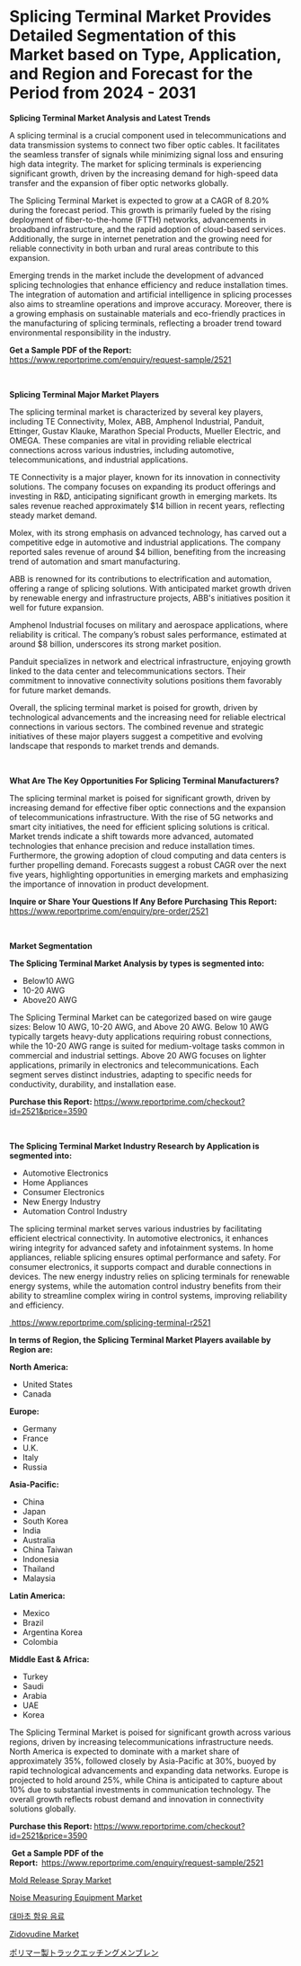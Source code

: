 <p><h1>Splicing Terminal Market Provides Detailed Segmentation of this Market based on Type, Application, and Region and Forecast for the Period from 2024 - 2031</h1></p><p><strong>Splicing Terminal Market Analysis and Latest Trends</strong></p>
<p><p>A splicing terminal is a crucial component used in telecommunications and data transmission systems to connect two fiber optic cables. It facilitates the seamless transfer of signals while minimizing signal loss and ensuring high data integrity. The market for splicing terminals is experiencing significant growth, driven by the increasing demand for high-speed data transfer and the expansion of fiber optic networks globally.</p><p>The Splicing Terminal Market is expected to grow at a CAGR of 8.20% during the forecast period. This growth is primarily fueled by the rising deployment of fiber-to-the-home (FTTH) networks, advancements in broadband infrastructure, and the rapid adoption of cloud-based services. Additionally, the surge in internet penetration and the growing need for reliable connectivity in both urban and rural areas contribute to this expansion.</p><p>Emerging trends in the market include the development of advanced splicing technologies that enhance efficiency and reduce installation times. The integration of automation and artificial intelligence in splicing processes also aims to streamline operations and improve accuracy. Moreover, there is a growing emphasis on sustainable materials and eco-friendly practices in the manufacturing of splicing terminals, reflecting a broader trend toward environmental responsibility in the industry.</p></p>
<p><strong>Get a Sample PDF of the Report:&nbsp;</strong> <a href="https://www.reportprime.com/enquiry/request-sample/2521">https://www.reportprime.com/enquiry/request-sample/2521</a></p>
<p>&nbsp;</p>
<p><strong>Splicing Terminal Major Market Players</strong></p>
<p><p>The splicing terminal market is characterized by several key players, including TE Connectivity, Molex, ABB, Amphenol Industrial, Panduit, Ettinger, Gustav Klauke, Marathon Special Products, Mueller Electric, and OMEGA. These companies are vital in providing reliable electrical connections across various industries, including automotive, telecommunications, and industrial applications.</p><p>TE Connectivity is a major player, known for its innovation in connectivity solutions. The company focuses on expanding its product offerings and investing in R&D, anticipating significant growth in emerging markets. Its sales revenue reached approximately $14 billion in recent years, reflecting steady market demand.</p><p>Molex, with its strong emphasis on advanced technology, has carved out a competitive edge in automotive and industrial applications. The company reported sales revenue of around $4 billion, benefiting from the increasing trend of automation and smart manufacturing.</p><p>ABB is renowned for its contributions to electrification and automation, offering a range of splicing solutions. With anticipated market growth driven by renewable energy and infrastructure projects, ABB's initiatives position it well for future expansion.</p><p>Amphenol Industrial focuses on military and aerospace applications, where reliability is critical. The company’s robust sales performance, estimated at around $8 billion, underscores its strong market position.</p><p>Panduit specializes in network and electrical infrastructure, enjoying growth linked to the data center and telecommunications sectors. Their commitment to innovative connectivity solutions positions them favorably for future market demands.</p><p>Overall, the splicing terminal market is poised for growth, driven by technological advancements and the increasing need for reliable electrical connections in various sectors. The combined revenue and strategic initiatives of these major players suggest a competitive and evolving landscape that responds to market trends and demands.</p></p>
<p>&nbsp;</p>
<p><strong>What Are The Key Opportunities For Splicing Terminal Manufacturers?</strong></p>
<p><p>The splicing terminal market is poised for significant growth, driven by increasing demand for effective fiber optic connections and the expansion of telecommunications infrastructure. With the rise of 5G networks and smart city initiatives, the need for efficient splicing solutions is critical. Market trends indicate a shift towards more advanced, automated technologies that enhance precision and reduce installation times. Furthermore, the growing adoption of cloud computing and data centers is further propelling demand. Forecasts suggest a robust CAGR over the next five years, highlighting opportunities in emerging markets and emphasizing the importance of innovation in product development.</p></p>
<p><strong>Inquire or Share Your Questions If Any Before Purchasing This Report:</strong> <a href="https://www.reportprime.com/enquiry/pre-order/2521">https://www.reportprime.com/enquiry/pre-order/2521</a></p>
<p>&nbsp;</p>
<p><strong>Market Segmentation</strong></p>
<p><strong>The Splicing Terminal Market Analysis by types is segmented into:</strong></p>
<p><ul><li>Below10 AWG</li><li>10-20 AWG</li><li>Above20 AWG</li></ul></p>
<p><p>The Splicing Terminal Market can be categorized based on wire gauge sizes: Below 10 AWG, 10-20 AWG, and Above 20 AWG. Below 10 AWG typically targets heavy-duty applications requiring robust connections, while the 10-20 AWG range is suited for medium-voltage tasks common in commercial and industrial settings. Above 20 AWG focuses on lighter applications, primarily in electronics and telecommunications. Each segment serves distinct industries, adapting to specific needs for conductivity, durability, and installation ease.</p></p>
<p><strong>Purchase this Report:&nbsp;</strong><a href="https://www.reportprime.com/checkout?id=2521&price=3590">https://www.reportprime.com/checkout?id=2521&price=3590</a></p>
<p>&nbsp;</p>
<p><strong>The Splicing Terminal Market Industry Research by Application is segmented into:</strong></p>
<p><ul><li>Automotive Electronics</li><li>Home Appliances</li><li>Consumer Electronics</li><li>New Energy Industry</li><li>Automation Control Industry</li></ul></p>
<p><p>The splicing terminal market serves various industries by facilitating efficient electrical connectivity. In automotive electronics, it enhances wiring integrity for advanced safety and infotainment systems. In home appliances, reliable splicing ensures optimal performance and safety. For consumer electronics, it supports compact and durable connections in devices. The new energy industry relies on splicing terminals for renewable energy systems, while the automation control industry benefits from their ability to streamline complex wiring in control systems, improving reliability and efficiency.</p></p>
<p><a href="https://www.reportprime.com/splicing-terminal-r2521">&nbsp;https://www.reportprime.com/splicing-terminal-r2521</a></p>
<p><strong>In terms of Region, the Splicing Terminal Market Players available by Region are:</strong></p>
<p>
    <p> <strong> North America: </strong>
        <ul>
            <li>United States</li>
            <li>Canada</li>
        </ul>
        </p> 
    <p> <strong> Europe: </strong>
        <ul>
            <li>Germany</li>
            <li>France</li>
            <li>U.K.</li>
            <li>Italy</li>
            <li>Russia</li>
        </ul>
        </p> 
    <p> <strong> Asia-Pacific: </strong>
        <ul>
            <li>China</li>
            <li>Japan</li>
            <li>South Korea</li>
            <li>India</li>
            <li>Australia</li>
            <li>China Taiwan</li>
            <li>Indonesia</li>
            <li>Thailand</li>
            <li>Malaysia</li>
        </ul>
        </p> 
    <p> <strong> Latin America: </strong>
        <ul>
            <li>Mexico</li>
            <li>Brazil</li>
            <li>Argentina Korea</li>
            <li>Colombia</li>
        </ul>
        </p> 
    <p> <strong> Middle East & Africa: </strong>
        <ul>
            <li>Turkey</li>
            <li>Saudi</li>
            <li>Arabia</li>
            <li>UAE</li>
            <li>Korea</li>
        </ul>
    </p>
    </p>
<p><p>The Splicing Terminal Market is poised for significant growth across various regions, driven by increasing telecommunications infrastructure needs. North America is expected to dominate with a market share of approximately 35%, followed closely by Asia-Pacific at 30%, buoyed by rapid technological advancements and expanding data networks. Europe is projected to hold around 25%, while China is anticipated to capture about 10% due to substantial investments in communication technology. The overall growth reflects robust demand and innovation in connectivity solutions globally.</p></p>
<p><strong>Purchase this Report: </strong><a href="https://www.reportprime.com/checkout?id=2521&price=3590">https://www.reportprime.com/checkout?id=2521&price=3590</a></p>
<p>&nbsp;<strong>Get a Sample PDF of the Report:&nbsp;&nbsp;</strong><a href="https://www.reportprime.com/enquiry/request-sample/2521">https://www.reportprime.com/enquiry/request-sample/2521</a></p>
<p><strong></strong></p>
<p><p><a href="https://medium.com/@anne.mitchell45476/the-mold-release-spray-market-prioritizes-cost-control-and-efficiency-enhancement-ca22be8ca353">Mold Release Spray Market</a></p><p><a href="https://www.linkedin.com/pulse/noise-measuring-equipment-market-size-share-trends-analysis-report-sqrbf?trackingId=lBsx6aa8S1iCntVN8OWjzg%3D%3D">Noise Measuring Equipment Market</a></p><p><a href="https://medium.com/@melodyfunk1988/%EC%BA%90%EB%84%88%EB%B9%84%EC%8A%A4-%EC%A3%BC%EC%9E%85-%EC%9D%8C%EB%A3%8C-%EC%8B%9C%EC%9E%A5-%EC%A0%90%EC%9C%A0%EC%9C%A8-%EB%B0%8F-%EC%8B%9C%EC%9E%A5-%EB%B6%84%EC%84%9D-2024%EB%85%84%EB%B6%80%ED%84%B0-2031%EB%85%84%EA%B9%8C%EC%A7%80%EC%9D%98-%EC%84%B1%EC%9E%A5-%EC%B6%94%EC%84%B8-%EB%B0%8F-%EC%98%88%EC%B8%A1-e9c69c92c8d9">대마초 함유 음료</a></p><p><a href="https://issuu.com/reportprime-2/docs/zidovudine-market-size-2030.pptx_cba77e90b3db56">Zidovudine Market</a></p><p><a href="https://medium.com/@qyzhmeiu47/polymer-track-etched-membranes-market-%E3%81%AE%E3%82%B0%E3%83%AD%E3%83%BC%E3%83%90%E3%83%AB%E5%B8%82%E5%A0%B4%E6%A6%82%E8%A6%81%E3%81%AF-%E4%B8%96%E7%95%8C%E3%81%8A%E3%82%88%E3%81%B3%E4%B8%BB%E8%A6%81%E5%B8%82%E5%A0%B4%E3%81%AB%E3%81%8A%E3%81%91%E3%82%8B%E6%A5%AD%E7%95%8C%E3%81%AB%E5%BD%B1%E9%9F%BF%E3%82%92%E4%B8%8E%E3%81%88%E3%82%8B%E4%B8%BB%E8%A6%81%E3%81%AA%E3%83%88%E3%83%AC%E3%83%B3%E3%83%89%E3%81%AB%E3%81%A4%E3%81%84%E3%81%A6-%E7%8B%AC%E8%87%AA%E3%81%AE%E8%A6%96%E7%82%B9%E3%82%92%E6%8F%90%E4%BE%9B%E3%81%97%E3%81%BE%E3%81%99-70eec3a7e665">ポリマー製トラックエッチングメンブレン</a></p></p>